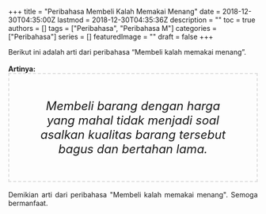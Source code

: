 +++
title = "Peribahasa Membeli Kalah Memakai Menang"
date = 2018-12-30T04:35:00Z
lastmod = 2018-12-30T04:35:36Z
description = ""
toc = true
authors = []
tags = ["Peribahasa", "Peribahasa M"]
categories = ["Peribahasa"]
series = []
featuredImage = ""
draft = false
+++

<div dir="ltr" style="text-align: left;" trbidi="on"><div style="text-align: justify;">Berikut ini adalah arti dari peribahasa “Membeli kalah memakai menang”.</div><br /><div style="text-align: justify;"><b>Artinya:</b></div><div style="border: 2px dashed #ddd; font-size: 24px; height: auto; margin: 0 auto; padding: 50px; text-align: center; width: auto;"><i>Membeli barang dengan harga yang mahal tidak menjadi soal asalkan kualitas barang tersebut bagus dan bertahan lama.</i></div><br /><div style="text-align: justify;">Demikian arti dari peribahasa "Membeli kalah memakai menang". Semoga bermanfaat. </div></div>
